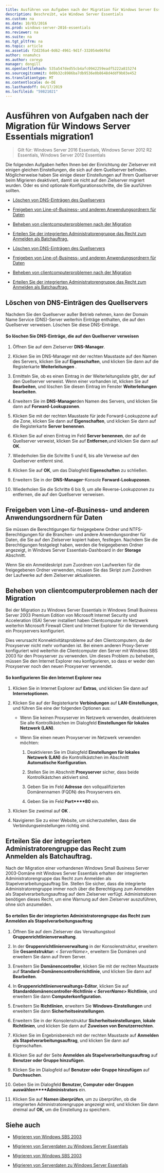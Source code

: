 ```yaml
---
title: Ausführen von Aufgaben nach der Migration für Windows Server Essentials migration1
description: Beschreibt, wie Windows Server Essentials
ms.custom: na
ms.date: 10/03/2016
ms.prod: windows-server-2016-essentials
ms.reviewer: na
ms.suite: na
ms.tgt_pltfrm: na
ms.topic: article
ms.assetid: f2d236a4-0d62-4961-9d1f-332054e06f6d
author: nnamuhcs
ms.author: coreyp
manager: dongill
ms.openlocfilehash: 535a547ded55cb4afc0942259eadf5222a815274
ms.sourcegitcommit: 0d0b32c8986ba7db9536e0b8648d4ddf9b03e452
ms.translationtype: MT
ms.contentlocale: de-DE
ms.lasthandoff: 04/17/2019
ms.locfileid: "59821021"
---
```

# <a name="perform-post-migration-tasks-for-windows-server-essentials-migration1"></a>Ausführen von Aufgaben nach der Migration für Windows Server Essentials migration1

>Gilt für: Windows Server 2016 Essentials, Windows Server 2012 R2 Essentials, Windows Server 2012 Essentials

Die folgenden Aufgaben helfen Ihnen bei der Einrichtung der Zielserver mit einigen gleichen Einstellungen, die sich auf dem Quellserver befinden. Möglicherweise haben Sie einige dieser Einstellungen auf Ihrem Quellserver beim Migrieren deaktiviert, damit sie nicht auf den Zielserver migriert wurden. Oder es sind optionale Konfigurationsschritte, die Sie ausführen sollten.  
  

-   [Löschen von DNS-Einträgen des Quellservers](Perform-post-migration-tasks-for-Windows-Server-Essentials-migration.md#BKMK_DeleteDNSEntries)  
  
-   [Freigeben von Line-of-Business- und anderen Anwendungsordnern für Daten](Perform-post-migration-tasks-for-Windows-Server-Essentials-migration.md#BKMK_ShareLineOfBusinessAndOtherApplications)  
  
-   [Beheben von clientcomputerproblemen nach der Migration](Perform-post-migration-tasks-for-Windows-Server-Essentials-migration.md#BKMK_FixClientComputerIssuesAfterMigrating)  
  
-   [Erteilen Sie der integrierten Administratorengruppe das Recht zum Anmelden als Batchauftrag.](Perform-post-migration-tasks-for-Windows-Server-Essentials-migration.md#BKMK_AdminGroup)  

-   [Löschen von DNS-Einträgen des Quellservers](../migrate/Perform-post-migration-tasks-for-Windows-Server-Essentials-migration.md#BKMK_DeleteDNSEntries)  
  
-   [Freigeben von Line-of-Business- und anderen Anwendungsordnern für Daten](../migrate/Perform-post-migration-tasks-for-Windows-Server-Essentials-migration.md#BKMK_ShareLineOfBusinessAndOtherApplications)  
  
-   [Beheben von clientcomputerproblemen nach der Migration](../migrate/Perform-post-migration-tasks-for-Windows-Server-Essentials-migration.md#BKMK_FixClientComputerIssuesAfterMigrating)  
  
-   [Erteilen Sie der integrierten Administratorengruppe das Recht zum Anmelden als Batchauftrag.](../migrate/Perform-post-migration-tasks-for-Windows-Server-Essentials-migration.md#BKMK_AdminGroup)  

  
##  <a name="BKMK_DeleteDNSEntries"></a> Löschen von DNS-Einträgen des Quellservers  
 Nachdem Sie den Quellserver außer Betrieb nehmen, kann der Domain Name Service (DNS)-Server weiterhin Einträge enthalten, die auf den Quellserver verweisen. Löschen Sie diese DNS-Einträge.  
  
#### <a name="to-delete-dns-entries-that-point-to-the-source-server"></a>So löschen Sie DNS-Einträge, die auf den Quellserver verweisen  
  
1.  Öffnen Sie auf dem Zielserver **DNS-Manager**.  
  
2.  Klicken Sie im DNS-Manager mit der rechten Maustaste auf den Namen des Servers, klicken Sie auf **Eigenschaften**, und klicken Sie dann auf die Registerkarte **Weiterleitungen** .  
  
3.  Ermitteln Sie, ob es einen Eintrag in der Weiterleitungsliste gibt, der auf den Quellserver verweist. Wenn einer vorhanden ist, klicken Sie auf **Bearbeiten**, und löschen Sie diesen Eintrag im Fenster **Weiterleitungen bearbeiten**.  
  
4.  Erweitern Sie im **DNS-Manager**den Namen des Servers, und klicken Sie dann auf **Forward-Lookupzonen**.  
  
5.  Klicken Sie mit der rechten Maustaste für jede Forward-Lookupzone auf die Zone, klicken Sie dann auf **Eigenschaften**, und klicken Sie dann auf die Registerkarte **Server benennen**.  
  
6.  Klicken Sie auf einen Eintrag im Feld **Server benennen**, der auf de Quellserver verweist, klicken Sie auf **Entfernen**,und klicken Sie dann auf **OK**.  
  
7.  Wiederholen Sie die Schritte 5 und 6, bis alle Verweise auf den Quellserver entfernt sind.  
  
8.  Klicken Sie auf **OK**, um das Dialogfeld **Eigenschaften** zu schließen.  
  
9. Erweitern Sie in der **DNS-Manager**-Konsole **Forward-Lookupzonen**.  
  
10. Wiederholen Sie die Schritte 6 bis 9, um alle Reverse-Lookupzonen zu entfernen, die auf den Quellserver verweisen.  
  
##  <a name="BKMK_ShareLineOfBusinessAndOtherApplications"></a> Freigeben von Line-of-Business- und anderen Anwendungsordnern für Daten  
 Sie müssen die Berechtigungen für freigegebene Ordner und NTFS-Berechtigungen für die Branchen- und andere Anwendungsordner für Daten, die Sie auf den Zielserver kopiert haben, festlegen. Nachdem Sie die Berechtigungen festgelegt haben, werden die freigegebenen Ordner angezeigt, in Windows Server Essentials-Dashboard in der **Storage** Abschnitt.  
  
 Wenn Sie ein Anmeldeskript zum Zuordnen von Laufwerken für die freigegebenen Ordner verwenden, müssen Sie das Skript zum Zuordnen der Laufwerke auf dem Zielserver aktualisieren.  
  
##  <a name="BKMK_FixClientComputerIssuesAfterMigrating"></a> Beheben von clientcomputerproblemen nach der Migration  
 Bei der Migration zu Windows Server Essentials in Windows Small Business Server 2003 Premium Edition von Microsoft Internet Security und Acceleration (ISA) Server installiert haben Clientcomputer im Netzwerk weiterhin Microsoft Firewall Client und Internet Explorer für die Verwendung ein Proxyservers konfiguriert.  
  
 Dies verursacht Konnektivitätsprobleme auf den Clientcomputern, da der Proxyserver nicht mehr vorhanden ist. Bei einem anderen Proxy-Server konfiguriert wird weiterhin die Clientcomputer den Server mit Windows SBS 2003 für den Proxyserver zu verwenden. Um dieses Problem zu beheben, müssen Sie den Internet Explorer neu konfigurieren, so dass er weder den Proxyserver noch den neuen Proxyserver verwendet.  
  
#### <a name="to-reconfigure-internet-explorer"></a>So konfigurieren Sie den Internet Explorer neu  
  
1.  Klicken Sie in Internet Explorer auf **Extras**, und klicken Sie dann auf **Internetoptionen**.  
  
2.  Klicken Sie auf der Registerkarte **Verbindungen** auf **LAN-Einstellungen**, und führen Sie eine der folgenden Optionen aus:  
  
    -   Wenn Sie keinen Proxyserver im Netzwerk verwenden, deaktivieren Sie alle Kontrollkästchen im Dialogfeld **Einstellungen für lokales Netzwerk (LAN)**.  
  
    -   Wenn Sie einen neuen Proxyserver im Netzwerk verwenden möchten:  
  
        1.  Deaktivieren Sie im Dialogfeld **Einstellungen für lokales Netzwerk (LAN)** die Kontrollkästchen im Abschnitt **Automatische Konfiguration**.  
  
        2.  Stellen Sie im Abschnitt **Proxyserver** sicher, dass beide Kontrollkästchen aktiviert sind.  
  
        3.  Geben Sie im Feld **Adresse** den vollqualifizierten Domänennamen (FQDN) des Proxyservers ein.  
  
        4.  Geben Sie im Feld **Port****80** ein.  
  
3.  Klicken Sie zweimal auf **OK** .  
  
4.  Navigieren Sie zu einer Website, um sicherzustellen, dass die Verbindungseinstellungen richtig sind.  
  
##  <a name="BKMK_AdminGroup"></a> Erteilen Sie der integrierten Administratorengruppe das Recht zum Anmelden als Batchauftrag.  
 Nach der Migration einer vorhandenen Windows Small Business Server 2003-Domäne mit Windows Server Essentials erhalten der integrierten Administratorengruppe das Recht zum Anmelden als Stapelverarbeitungsauftrag Sie. Stellen Sie sicher, dass die integrierte Administratorengruppe immer noch über die Berechtigung zum Anmelden als Stapelverarbeitungsauftrag auf dem Zielserver verfügt. Administratoren benötigen dieses Recht, um eine Warnung auf dem Zielserver auszuführen, ohne sich anzumelden.  
  
#### <a name="to-give-the-built-in-administrators-group-the-right-to-log-on-as-a-batch-job"></a>So erteilen Sie der integrierten Administratorengruppe das Recht zum Anmelden als Stapelverarbeitungsauftrag  
  
1.  Öffnen Sie auf dem Zielserver das Verwaltungstool **Gruppenrichtlinienverwaltung**.  
  
2.  In der **Gruppenrichtlinienverwaltung** in der Konsolenstruktur, erweitern Sie **Gesamtstruktur:** *< ServerName\>*, erweitern Sie Domänen und erweitern Sie dann auf Ihrem Server.  
  
3.  Erweitern Sie **Domänencontroller**, klicken Sie mit der rechten Maustaste auf **Standard-Domänencontrollerrichtlinie**, und klicken Sie dann auf **Bearbeiten**.  
  
4.  In **Gruppenrichtlinienverwaltungs-Editor**, klicken Sie auf **Standarddomänencontroller-Richtlinie ***< ServerName\>*** Richtlinie**, und erweitern Sie dann  **Computerkonfiguration**.  
  
5.  Erweitern Sie **Richtlinien**, erweitern Sie **Windows-Einstellungen** und erweitern Sie dann **Sicherheitseinstellungen**.  
  
6.  Erweitern Sie in der Konsolenstruktur **Sicherheitseinstellungen**, **lokale Richtlinien**, und klicken Sie dann auf **Zuweisen von Benutzerrechten**.  
  
7.  Klicken Sie im Ergebnisbereich mit der rechten Maustaste auf **Anmelden als Stapelverarbeitungsauftrag**, und klicken Sie dann auf Eigenschaften.  
  
8.  Klicken Sie auf der Seite **Anmelden als Stapelverarbeitungsauftrag** auf **Benutzer oder Gruppe hinzufügen**.  
  
9. Klicken Sie im Dialogfeld auf **Benutzer oder Gruppe hinzufügen** auf **Durchsuchen**.  
  
10. Geben Sie im Dialogfeld **Benutzer, Computer oder Gruppen auswählen****Administrators** ein.  
  
11. Klicken Sie auf **Namen überprüfen**, um zu überprüfen, ob die integrierten Administratorengruppe angezeigt wird, und klicken Sie dann dreimal auf **OK**, um die Einstellung zu speichern.  
  
## <a name="see-also"></a>Siehe auch  
  

-   [Migrieren von Windows SBS 2003](Migrate-Windows-Small-Business-Server-2003-to-Windows-Server-Essentials.md)  
  
-   [Migrieren von Serverdaten zu Windows Server Essentials](Migrate-Server-Data-to-Windows-Server-Essentials.md)

-   [Migrieren von Windows SBS 2003](../migrate/Migrate-Windows-Small-Business-Server-2003-to-Windows-Server-Essentials.md)  
  
-   [Migrieren von Serverdaten zu Windows Server Essentials](../migrate/Migrate-Server-Data-to-Windows-Server-Essentials.md)

